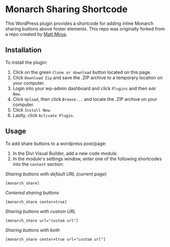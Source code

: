 # Monarch Sharing Shortcode
This WordPress plugin provides a shortcode for adding inline Monarch sharing buttons above footer elements. This repo was originally forked from a repo created by [Matt Mirus](https://github.com/mmirus).

## Installation
To install the plugin:
  1. Click on the green `Clone or download` button located on this page.
  2. Click `Download Zip` and save the .ZIP archive to a temporary location on your computer.
  3. Login into your wp-admin dashboard and click `Plugins` and then `Add New`.
  4. Click `Upload`, then click `Browse...` and locate the .ZIP archive on your computer.
  5. Click `Install Now`.
  6. Lastly, click `Activate Plugin`.

## Usage
To add share buttons to a wordpress post/page:
  1. In the Divi Visual Builder, add a new code module.
  2. In the module's settings window, enter one of the following shortcodes into the `content` section:

*Sharing buttons with default URL (current page)*
```
[monarch_share]
```

*Centered sharing buttons*
```
[monarch_share center=true]
```

*Sharing buttons with custom URL*
```
[monarch_share url="custom url"]
```

*Sharing buttons with both*
```
[monarch_share center=true url="custom url"]
```
